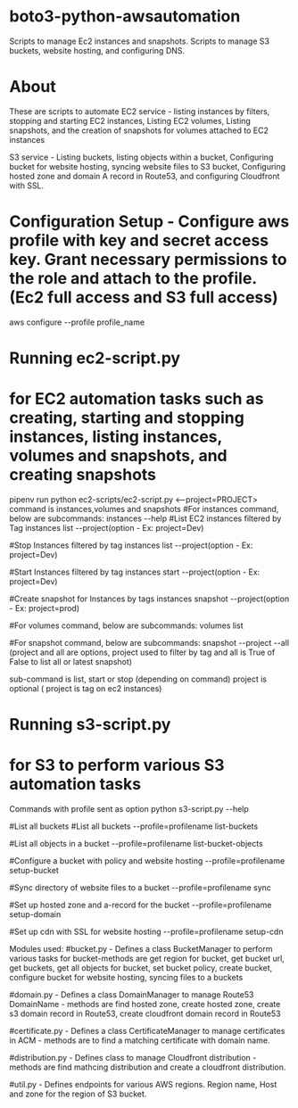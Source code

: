 # boto3-python-awsautomation

Scripts to manage Ec2 instances and snapshots.
Scripts to manage S3 buckets, website hosting, and configuring DNS.

# About

These are scripts to automate EC2 service - listing instances by filters, stopping and starting EC2 instances, Listing EC2 volumes, Listing snapshots, and the creation of snapshots for volumes attached to EC2 instances

S3 service - Listing buckets, listing objects within a bucket, Configuring bucket for website hosting, syncing website files to S3 bucket, Configuring hosted zone and domain A record in Route53, and configuring Cloudfront with SSL.

# Configuration Setup - Configure aws profile with key and secret access key. Grant necessary permissions to the role and attach to the profile. (Ec2 full access and S3 full access)

aws configure --profile profile_name


# Running ec2-script.py

# for EC2 automation tasks such as creating, starting and stopping instances, listing instances, volumes and snapshots, and creating snapshots

pipenv run python ec2-scripts/ec2-script.py <command> <subcommand> <--project=PROJECT>
command is instances,volumes and snapshots
#For instances command, below are subcommands:
instances --help
#List EC2 instances filtered by Tag
instances list --project(option - Ex: project=Dev)

#Stop Instances filtered by tag
instances list --project(option - Ex: project=Dev)

#Start Instances filtered by tag
instances start --project(option - Ex: project=Dev)

#Create snapshot for Instances by tags
instances snapshot --project(option - Ex: project=prod)

#For volumes command, below are subcommands:
volumes list

#For snapshot command, below are subcommands:
snapshot --project --all (project and all are options, project used to filter by tag and all is True of False to list all or latest snapshot)

sub-command is list, start or stop (depending on command)
project is optional ( project is tag on ec2 instances)

# Running s3-script.py
# for S3 to perform various S3 automation tasks

Commands with profile sent as option
python s3-script.py --help

#List all buckets
#List all buckets
--profile=profilename list-buckets

#List all objects in a bucket
--profile=profilename list-bucket-objects <name of bucket>

#Configure a bucket with policy and website hosting
--profile=profilename setup-bucket <name of bucket>

#Sync directory of website files to a bucket
--profile=profilename sync <directory tree> <bucket>

#Set up hosted zone and a-record for the bucket
--profile=profilename setup-domain <domain name>

#Set up cdn with SSL for website hosting
--profile=profilename setup-cdn <domain> <bucket>

Modules used:
#bucket.py - Defines a class BucketManager to perform various tasks for bucket-methods are get region for bucket, get bucket url, get buckets, get all objects for bucket, set bucket policy, create bucket, configure bucket for website hosting, syncing files to a buckets

#domain.py - Defines a class DomainManager to manage Route53 DomainName - methods are find hosted zone, create hosted zone, create s3 domain record in Route53, create cloudfront domain record in Route53

#certificate.py - Defines a class CertificateManager to manage certificates in ACM - methods are to find a matching certificate with domain name.

#distribution.py - Defines class to manage Cloudfront distribution - methods are find mathcing distribution and create a cloudfront distribution.

#util.py - Defines endpoints for various AWS regions. Region name, Host and zone for the region of S3 bucket.
